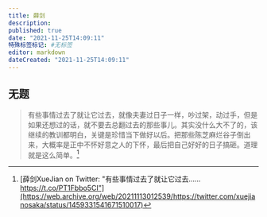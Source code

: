 ```yaml
---
title: 薛剑
description:
published: true
date: "2021-11-25T14:09:11"
特殊标签标记: #无标签
editor: markdown
dateCreated: "2021-11-25T14:09:11"
---
```


## 无题

> 有些事情过去了就让它过去，就像夫妻过日子一样，吵过架，动过手，但是如果还想过的话，就不要去总翻过去的那些事儿。其实没什么大不了的，该继续的教训都明白，关键是珍惜当下做好以后。把那些陈芝麻烂谷子倒出来，大概率是正中不怀好意之人的下怀，最后把自己好好的日子搞砸。道理就是这么简单。[^1459331541671510017]

[^1459331541671510017]: [薛剑XueJian on Twitter: "有些事情过去了就让它过去…… https://t.co/PT1Fbbo5CI"](https://web.archive.org/web/20211113012539/https://twitter.com/xuejianosaka/status/1459331541671510017)
